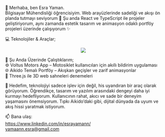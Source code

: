 

🌸 Merhaba, ben Esra Yaman.<br>
Bilgisayar Mühendisliği öğrencisiyim. Web arayüzlerinde sadeliği ve akışı ön planda tutmayı seviyorum 🌿 Şu anda React ve TypeScript ile projeler geliştiriyorum,
aynı zamanda estetik tasarım ve animasyon odaklı portföy projeleri üzerinde çalışıyorum ✨

💻 Teknolojiler & Araçlar;
<div align="center"> <img src="https://skillicons.dev/icons?i=react,ts,html,css,tailwind,threejs,git,vite" /> </div>

🌱 Şu Anda Üzerinde Çalıştıklarım; <br>
⚙️ Voltus Motors App – Motosiklet kullanıcıları için akıllı bildirim uygulaması<br>
🌐 Aikido Temalı Portföy – Akışkan geçişler ve zarif animasyonlar<br>
🎨 Three.js ile 3D web sahneleri denemeleri<br>

🌸 Hedefim, teknolojiyi sadece işlev için değil, his uyandıran bir araç olarak görüyorum. Öğrendikçe, tasarım ve yazılım arasındaki dengeyi daha iyi kurmayı hedefliyorum. Kullanıcının rahat, akıcı ve sade bir deneyim yaşamasını önemsiyorum. Tıpkı Aikido’daki gibi, dijital dünyada da uyum ve akış hissi yaratmak istiyorum.

📫 Bana ulaş:<br>
https://www.linkedin.com/in/esrayamann/ <br>
yamaann.esra@gmail.com
